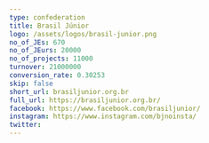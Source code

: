 ```yaml
---
type: confederation
title: Brasil Júnior
logo: /assets/logos/brasil-junior.png
no_of_JEs: 670
no_of_JEurs: 20000
no_of_projects: 11000
turnover: 21000000
conversion_rate: 0.30253
skip: false
short_url: brasiljunior.org.br
full_url: https://brasiljunior.org.br/
facebook: https://www.facebook.com/brasiljunior/
instagram: https://www.instagram.com/bjnoinsta/
twitter:
---
```

